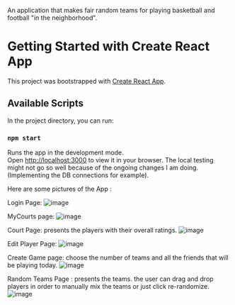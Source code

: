 An application that makes fair random teams for playing basketball and football "in the neighborhood".

# Getting Started with Create React App

This project was bootstrapped with [Create React App](https://github.com/facebook/create-react-app).

## Available Scripts

In the project directory, you can run:

### `npm start`

Runs the app in the development mode.\
Open [http://localhost:3000](http://localhost:3000) to view it in your browser.
The local testing might not go so well because of the ongoing changes I am doing. (Implementing the DB connections for example).


Here are some pictures of the App : 

Login Page:
![image](https://github.com/user-attachments/assets/ccd00dd9-bfc0-49e3-b748-fa99c52f3f7e)


MyCourts page:
![image](https://github.com/user-attachments/assets/24fbeff8-7074-4c67-9d70-7ad3a19744b1)

Court Page: presents the players with their overall ratings.
![image](https://github.com/user-attachments/assets/43c39f5b-b669-46cd-b036-719dcebc3e55)


Edit Player Page: 
![image](https://github.com/user-attachments/assets/1043d7d9-4c88-4091-9eae-5b62cc21e18a)


Create Game page: choose the number of teams and all the friends that will be playing today.
![image](https://github.com/user-attachments/assets/790394f3-4edd-42a4-8ecd-67147d250685)


Random Teams Page : presents the teams. the user can drag and drop players in order to manually mix the teams or just click re-randomize.
![image](https://github.com/user-attachments/assets/293535e2-88e5-4004-b44f-4a942d9c0a77)
